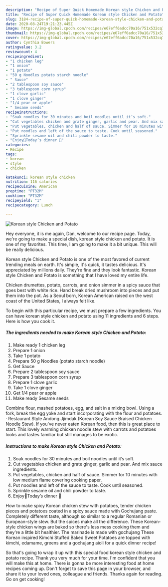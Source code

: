 ```yaml
---
description: "Recipe of Super Quick Homemade Korean style Chicken and Potato"
title: "Recipe of Super Quick Homemade Korean style Chicken and Potato"
slug: 3184-recipe-of-super-quick-homemade-korean-style-chicken-and-potato
date: 2020-08-24T19:21:23.445Z
image: https://img-global.cpcdn.com/recipes/e67eff6adcc70a16/751x532cq70/korean-style-chicken-and-potato-recipe-main-photo.jpg
thumbnail: https://img-global.cpcdn.com/recipes/e67eff6adcc70a16/751x532cq70/korean-style-chicken-and-potato-recipe-main-photo.jpg
cover: https://img-global.cpcdn.com/recipes/e67eff6adcc70a16/751x532cq70/korean-style-chicken-and-potato-recipe-main-photo.jpg
author: Cynthia Bowers
ratingvalue: 3.2
reviewcount: 4
recipeingredient:
- "1 chicken leg"
- "1 onion"
- "1 potato"
- "50 g Noodles potato starch noodle"
- " Sauce"
- "2 tablespoon soy sauce"
- "3 tablespoon corn syrup"
- "1 clove garlic"
- "1 clove ginger"
- "1/4 pear or apple"
- " Sesame seeds"
recipeinstructions:
- "Soak noodles for 30 minutes and boil noodles until it’s soft."
- "Cut vegetables chicken and grate ginger, garlic and pear. And mix sauce ingredients."
- "Put vegetables, chicken and half of sauce. Simmer for 10 minutes with low medium flame covering cooking paper."
- "Put noodles and left of the sauce to taste. Cook until seasoned."
- "Sprinkle sesame oil and chili powder to taste."
- "Enjoy💖Today’s dinner 🍁"
categories:
- Recipe
tags:
- korean
- style
- chicken

katakunci: korean style chicken 
nutrition: 116 calories
recipecuisine: American
preptime: "PT32M"
cooktime: "PT32M"
recipeyield: "1"
recipecategory: Lunch

---
```



![Korean style Chicken and Potato](https://img-global.cpcdn.com/recipes/e67eff6adcc70a16/751x532cq70/korean-style-chicken-and-potato-recipe-main-photo.jpg)

Hey everyone, it is me again, Dan, welcome to our recipe page. Today, we're going to make a special dish, korean style chicken and potato. It is one of my favorites. This time, I am going to make it a bit unique. This will be really delicious.

Korean style Chicken and Potato is one of the most favored of current trending meals on earth. It's simple, it's quick, it tastes delicious. It's appreciated by millions daily. They're fine and they look fantastic. Korean style Chicken and Potato is something that I have loved my entire life.

Chicken drumettes, potato, carrots, and onion simmer in a spicy sauce that goes best with white rice. Hand break dried mushroom into pieces and put them into the pot. As a Seoul born, Korean American raised on the west coast of the United States, I always felt like.


To begin with this particular recipe, we must prepare a few ingredients. You can have korean style chicken and potato using 11 ingredients and 6 steps. Here is how you cook it.

<!--inarticleads1-->

##### The ingredients needed to make Korean style Chicken and Potato:

1. Make ready 1 chicken leg
1. Prepare 1 onion
1. Take 1 potato
1. Prepare 50 g Noodles (potato starch noodle)
1. Get  Sauce
1. Prepare 2 tablespoon soy sauce
1. Prepare 3 tablespoon corn syrup
1. Prepare 1 clove garlic
1. Take 1 clove ginger
1. Get 1/4 pear or apple
1. Make ready  Sesame seeds


Combine flour, mashed potatoes, egg, and salt in a mixing bowl. Using a fork, break the egg yoke and start incorporating with the flour and potatoes. · Restaurant Style Andong Jjimdak (Korean Soy Sauce Braised Chicken Noodle Stew). If you&#39;ve never eaten Korean food, then this is great place to start. This lovely warming chicken noodle stew with carrots and potatoes looks and tastes familiar but still manages to be exotic. 

<!--inarticleads2-->

##### Instructions to make Korean style Chicken and Potato:

1. Soak noodles for 30 minutes and boil noodles until it’s soft.
1. Cut vegetables chicken and grate ginger, garlic and pear. And mix sauce ingredients.
1. Put vegetables, chicken and half of sauce. Simmer for 10 minutes with low medium flame covering cooking paper.
1. Put noodles and left of the sauce to taste. Cook until seasoned.
1. Sprinkle sesame oil and chili powder to taste.
1. Enjoy💖Today’s dinner 🍁


How to make spicy Korean chicken stew with potatoes, tender chicken pieces and potatoes coated in a spicy sauce made with Gochujang paste. Completely different taste, although so similar to a regular Romanian or European-style stew. But the spices make all the difference. These Korean-style chicken wings are baked so there&#39;s less mess cooking them and they&#39;re a little bit healthier. The marinade is made with gochujang These Korean inspired Kimchi Stuffed Baked Sweet Potatoes are topped with kimchi, edamame, greens and a gochujang aioli for a quick dinner recipe! 

So that's going to wrap it up with this special food korean style chicken and potato recipe. Thank you very much for your time. I'm confident that you will make this at home. There is gonna be more interesting food at home recipes coming up. Don't forget to save this page in your browser, and share it to your loved ones, colleague and friends. Thanks again for reading. Go on get cooking!
